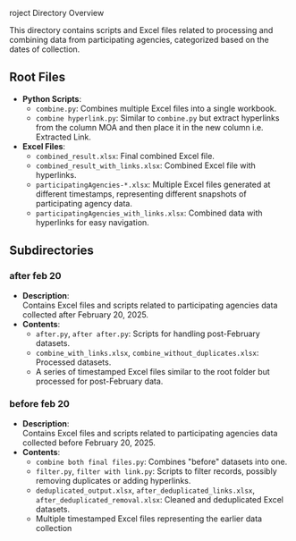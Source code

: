 roject Directory Overview

This directory contains scripts and Excel files related to processing and combining data from participating agencies, categorized based on the dates of collection.

## Root Files
- **Python Scripts**:
  - `combine.py`: Combines multiple Excel files into a single workbook.
  - `combine hyperlink.py`: Similar to `combine.py` but extract hyperlinks from the column MOA and then place it in the new column i.e. Extracted Link.
- **Excel Files**:
  - `combined_result.xlsx`: Final combined Excel file.
  - `combined_result_with_links.xlsx`: Combined Excel file with hyperlinks.
  - `participatingAgencies-*.xlsx`: Multiple Excel files generated at different timestamps, representing different snapshots of participating agency data.
  - `participatingAgencies_with_links.xlsx`: Combined data with hyperlinks for easy navigation.

## Subdirectories

### after feb 20
- **Description**:  
  Contains Excel files and scripts related to participating agencies data collected after February 20, 2025.
- **Contents**:
  - `after.py`, `after after.py`: Scripts for handling post-February datasets.
  - `combine_with_links.xlsx`, `combine_without_duplicates.xlsx`: Processed datasets.
  - A series of timestamped Excel files similar to the root folder but processed for post-February data.

### before feb 20
- **Description**:  
  Contains Excel files and scripts related to participating agencies data collected before February 20, 2025.
- **Contents**:
  - `combine both final files.py`: Combines "before" datasets into one.
  - `filter.py`, `filter with link.py`: Scripts to filter records, possibly removing duplicates or adding hyperlinks.
  - `deduplicated_output.xlsx`, `after_deduplicated_links.xlsx`, `after_deduplicated_removal.xlsx`: Cleaned and deduplicated Excel datasets.
  - Multiple timestamped Excel files representing the earlier data collection
